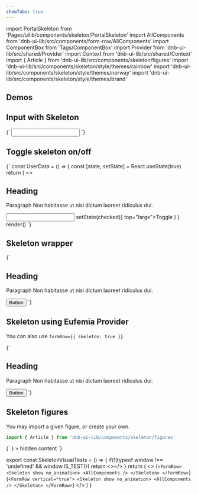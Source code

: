 ```yaml
---
showTabs: true
---
```


import PortalSkeleton from 'Pages/uilib/components/skeleton/PortalSkeleton'
import AllComponents from 'dnb-ui-lib/src/components/form-row/AllComponents'
import ComponentBox from 'Tags/ComponentBox'
import Provider from 'dnb-ui-lib/src/shared/Provider'
import Context from 'dnb-ui-lib/src/shared/Context'
import { Article } from 'dnb-ui-lib/src/components/skeleton/figures'
import 'dnb-ui-lib/src/components/skeleton/style/themes/rainbow'
import 'dnb-ui-lib/src/components/skeleton/style/themes/norway'
import 'dnb-ui-lib/src/components/skeleton/style/themes/brand'

## Demos

<PortalSkeleton />

## Input with Skeleton

<ComponentBox>
{`
<Input label="Input" skeleton />
`}
</ComponentBox>

## Toggle skeleton on/off

<ComponentBox data-dnb-test="skeleton-exclude" scope={{Provider}} useRender>
{`
const UserData = () => {
	const [state, setState] = React.useState(true)
	return (
		<>
			<Skeleton show={state}>
				<H2 top bottom>Heading</H2>
				<P top bottom>Paragraph Non habitasse ut nisi dictum laoreet ridiculus dui.</P>
				<Input label_direction="vertical" label="Input" />
				<Skeleton.Exclude>
					<ToggleButton checked={state} on_change={({ checked }) => setState(checked)} top="large">Toggle</ToggleButton>
				</Skeleton.Exclude>
			</Skeleton>
		</>
	)
}
render(<UserData />)
`}
</ComponentBox>

## Skeleton wrapper

<ComponentBox>
{`
<Skeleton show>
	<H2 top bottom>Heading</H2>
	<P top bottom>Paragraph Non habitasse ut nisi dictum laoreet ridiculus dui.</P>
	<Button>Button</Button>
</Skeleton>
`}
</ComponentBox>

## Skeleton using Eufemia Provider

You can also use `formRow={{ skeleton: true }}`.

<ComponentBox scope={{Provider}}>
{`
<Provider
	skeleton={true}
>
	<H2 top bottom>Heading</H2>
	<P top bottom>Paragraph Non habitasse ut nisi dictum laoreet ridiculus dui.</P>
	<Button>Button</Button>
</Provider>
`}
</ComponentBox>

## Skeleton figures

You may import a given figure, or create your own.

```jsx
import { Article } from 'dnb-ui-lib/components/skeleton/figures'
```

<ComponentBox scope={{Article}}>
{`
<Skeleton
	show
	style_type="shine"
	figure={<Article rows={5} />}
>
	hidden content
</Skeleton>
`}
</ComponentBox>

<!-- prettier-ignore-start -->

export const SkeletonVisualTests = () => {
  if(!(typeof window !== 'undefined' && window.IS_TEST)){
    return <></>
  }
  return (
	<>
		<ComponentBox data-dnb-test="skeleton-all-horizontal" scope={{AllComponents}}>
			{`
			<FormRow>
				<Skeleton show no_animation>
					<AllComponents />
				</Skeleton>
			</FormRow>
			`}
		</ComponentBox>
		<ComponentBox data-dnb-test="skeleton-all-vertical" scope={{AllComponents}}>
			{`
			<FormRow vertical="true">
				<Skeleton show no_animation>
					<AllComponents />
				</Skeleton>
			</FormRow>
			`}
		</ComponentBox>
	</>
  )
}

<SkeletonVisualTests />

<!-- prettier-ignore-end -->
